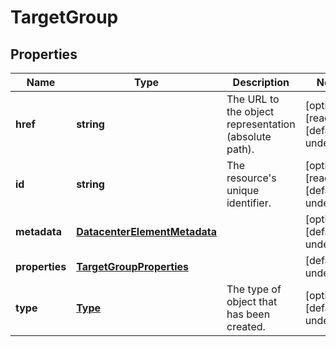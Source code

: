 # TargetGroup

## Properties
| Name | Type | Description | Notes |
| ------------ | ------------- | ------------- | ------------- |
| **href** | **string** | The URL to the object representation (absolute path). | [optional] [readonly] [default to undefined] |
| **id** | **string** | The resource\'s unique identifier. | [optional] [readonly] [default to undefined] |
| **metadata** | [**DatacenterElementMetadata**](DatacenterElementMetadata.md) |  | [optional] [default to undefined] |
| **properties** | [**TargetGroupProperties**](TargetGroupProperties.md) |  | [default to undefined] |
| **type** | [**Type**](Type.md) | The type of object that has been created. | [optional] [default to undefined] |


